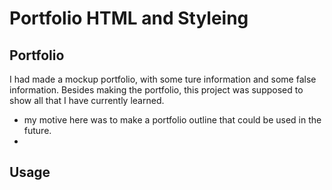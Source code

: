 # Portfolio HTML and Styleing

## Portfolio

I had made a mockup portfolio, with some ture information and some false information. Besides making the portfolio, this project was supposed to show all that I have currently learned.

- my motive here was to make a portfolio outline that could be used in the future.
- 

## Usage
